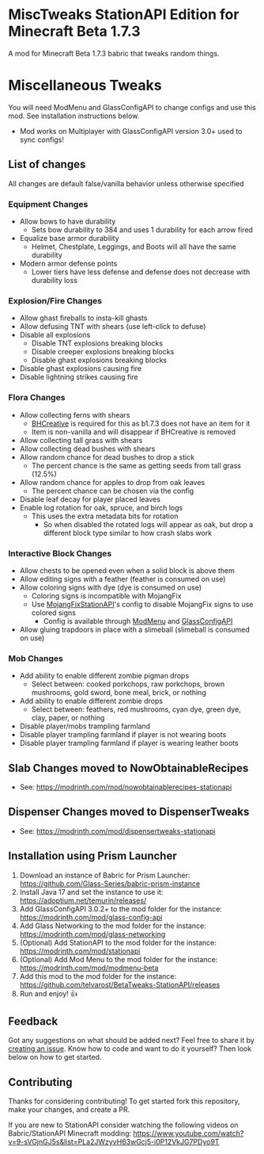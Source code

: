 # MiscTweaks StationAPI Edition for Minecraft Beta 1.7.3

A mod for Minecraft Beta 1.7.3 babric that tweaks random things.

# Miscellaneous Tweaks

You will need ModMenu and GlassConfigAPI to change configs and use this mod. See installation instructions below.
* Mod works on Multiplayer with GlassConfigAPI version 3.0+ used to sync configs!

## List of changes

All changes are default false/vanilla behavior unless otherwise specified

### Equipment Changes
* Allow bows to have durability
  * Sets bow durability to 384 and uses 1 durability for each arrow fired
* Equalize base armor durability
  * Helmet, Chestplate, Leggings, and Boots will all have the same durability
* Modern armor defense points
  * Lower tiers have less defense and defense does not decrease with durability loss

### Explosion/Fire Changes
* Allow ghast fireballs to insta-kill ghasts
* Allow defusing TNT with shears (use left-click to defuse)
* Disable all explosions
  * Disable TNT explosions breaking blocks
  * Disable creeper explosions breaking blocks
  * Disable ghast explosions breaking blocks
* Disable ghast explosions causing fire
* Disable lightning strikes causing fire

### Flora Changes
* Allow collecting ferns with shears
  * [BHCreative](https://modrinth.com/mod/bh-creative) is required for this as b1.7.3 does not have an item for it
  * Item is non-vanilla and will disappear if BHCreative is removed
* Allow collecting tall grass with shears
* Allow collecting dead bushes with shears
* Allow random chance for dead bushes to drop a stick
  * The percent chance is the same as getting seeds from tall grass (12.5%)
* Allow random chance for apples to drop from oak leaves
  * The percent chance can be chosen via the config
* Disable leaf decay for player placed leaves
* Enable log rotation for oak, spruce, and birch logs
  * This uses the extra metadata bits for rotation
    * So when disabled the rotated logs will appear as oak, but drop a different block type similar to how crash slabs work

### Interactive Block Changes
* Allow chests to be opened even when a solid block is above them
* Allow editing signs with a feather (feather is consumed on use)
* Allow coloring signs with dye (dye is consumed on use)
  * Coloring signs is incompatible with MojangFix
  * Use [MojangFixStationAPI](https://modrinth.com/mod/misctweaks-stationapi)'s config to disable MojangFix signs to use colored signs
    * Config is available through [ModMenu](https://modrinth.com/mod/modmenu-beta) and [GlassConfigAPI](https://modrinth.com/mod/glass-config-api)
* Allow gluing trapdoors in place with a slimeball (slimeball is consumed on use)

### Mob Changes
* Add ability to enable different zombie pigman drops
  * Select between: cooked porkchops, raw porkchops, brown mushrooms, gold sword, bone meal, brick, or nothing
* Add ability to enable different zombie drops
  * Select between: feathers, red mushrooms, cyan dye, green dye, clay, paper, or nothing
* Disable player/mobs trampling farmland
* Disable player trampling farmland if player is not wearing boots
* Disable player trampling farmland if player is wearing leather boots

## Slab Changes moved to NowObtainableRecipes
* See: https://modrinth.com/mod/nowobtainablerecipes-stationapi

## Dispenser Changes moved to DispenserTweaks
* See: https://modrinth.com/mod/dispensertweaks-stationapi

## Installation using Prism Launcher

1. Download an instance of Babric for Prism Launcher: https://github.com/Glass-Series/babric-prism-instance
2. Install Java 17 and set the instance to use it: https://adoptium.net/temurin/releases/
3. Add GlassConfigAPI 3.0.2+ to the mod folder for the instance: https://modrinth.com/mod/glass-config-api
4. Add Glass Networking to the mod folder for the instance: https://modrinth.com/mod/glass-networking
5. (Optional) Add StationAPI to the mod folder for the instance: https://modrinth.com/mod/stationapi
6. (Optional) Add Mod Menu to the mod folder for the instance: https://modrinth.com/mod/modmenu-beta
7. Add this mod to the mod folder for the instance: https://github.com/telvarost/BetaTweaks-StationAPI/releases
8. Run and enjoy! 👍

## Feedback

Got any suggestions on what should be added next? Feel free to share it by [creating an issue](https://github.com/telvarost/MiscTweaks-StationAPI/issues/new). Know how to code and want to do it yourself? Then look below on how to get started.

## Contributing

Thanks for considering contributing! To get started fork this repository, make your changes, and create a PR. 

If you are new to StationAPI consider watching the following videos on Babric/StationAPI Minecraft modding: https://www.youtube.com/watch?v=9-sVGjnGJ5s&list=PLa2JWzyvH63wGcj5-i0P12VkJG7PDyo9T

